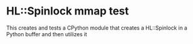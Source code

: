 # HL::Spinlock mmap test

This creates and tests a CPython module that creates a HL::Spinlock in a Python buffer and then utilizes it